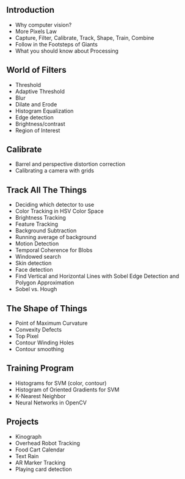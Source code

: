## Introduction

* Why computer vision?
* More Pixels Law
* Capture, Filter, Calibrate, Track, Shape, Train, Combine
* Follow in the Footsteps of Giants
* What you should know about Processing

## World of Filters

* Threshold
* Adaptive Threshold
* Blur
* Dilate and Erode
* Histogram Equalization
* Edge detection
* Brightness/contrast
* Region of Interest

## Calibrate

* Barrel and perspective distortion correction
* Calibrating a camera with grids

## Track All The Things

* Deciding which detector to use
* Color Tracking in HSV Color Space
* Brightness Tracking
* Feature Tracking
* Background Subtraction
* Running average of background
* Motion Detection
* Temporal Coherence for Blobs
* Windowed search
* Skin detection 
* Face detection
* Find Vertical and Horizontal Lines with Sobel Edge Detection and Polygon Approximation
* Sobel vs. Hough

## The Shape of Things

* Point of Maximum Curvature
* Convexity Defects
* Top Pixel
* Contour Winding Holes
* Contour smoothing

## Training Program

* Histograms for SVM (color, contour)
* Histogram of Oriented Gradients for SVM
* K-Nearest Neighbor
* Neural Networks in OpenCV

## Projects

* Kinograph
* Overhead Robot Tracking
* Food Cart Calendar
* Text Rain
* AR Marker Tracking
* Playing card detection